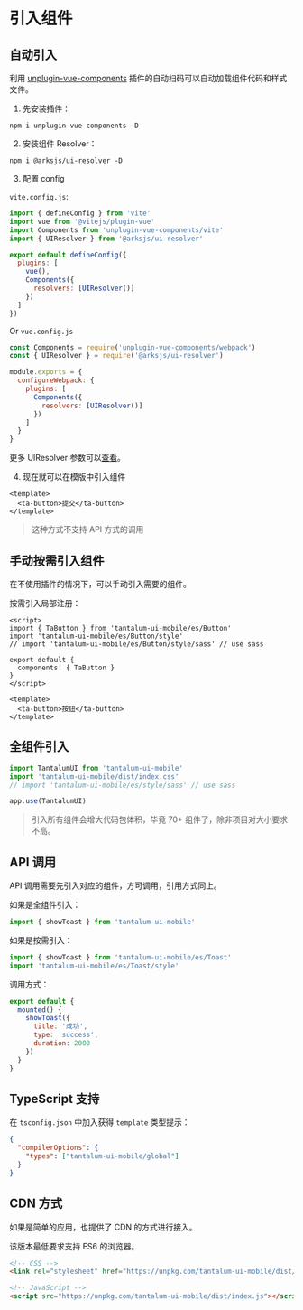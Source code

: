 # 引入组件

## 自动引入

利用 [unplugin-vue-components](https://github.com/antfu/unplugin-vue-components) 插件的自动扫码可以自动加载组件代码和样式文件。

1. 先安装插件：

```Shell
npm i unplugin-vue-components -D
```

2. 安装组件 Resolver：

```Shell
npm i @arksjs/ui-resolver -D
```

3. 配置 config

`vite.config.js`:

```JavaScript
import { defineConfig } from 'vite'
import vue from '@vitejs/plugin-vue'
import Components from 'unplugin-vue-components/vite'
import { UIResolver } from '@arksjs/ui-resolver'

export default defineConfig({
  plugins: [
    vue(),
    Components({
      resolvers: [UIResolver()]
    })
  ]
})
```

Or `vue.config.js`

```JavaScript
const Components = require('unplugin-vue-components/webpack')
const { UIResolver } = require('@arksjs/ui-resolver')

module.exports = {
  configureWebpack: {
    plugins: [
      Components({
        resolvers: [UIResolver()]
      })
    ]
  }
}
```

更多 UIResolver 参数可以[查看](https://github.com/arksjs/tantalum-ui-mobile/tree/main/packages/tantalum-ui-mobile-resolver)。

4. 现在就可以在模版中引入组件

```Vue
<template>
  <ta-button>提交</ta-button>
</template>
```

> 这种方式不支持 API 方式的调用

## 手动按需引入组件

在不使用插件的情况下，可以手动引入需要的组件。

按需引入局部注册：

```Vue
<script>
import { TaButton } from 'tantalum-ui-mobile/es/Button'
import 'tantalum-ui-mobile/es/Button/style'
// import 'tantalum-ui-mobile/es/Button/style/sass' // use sass

export default {
  components: { TaButton }
}
</script>

<template>
  <ta-button>按钮</ta-button>
</template>
```

## 全组件引入

```JavaScript
import TantalumUI from 'tantalum-ui-mobile'
import 'tantalum-ui-mobile/dist/index.css'
// import 'tantalum-ui-mobile/es/style/sass' // use sass

app.use(TantalumUI)
```

> 引入所有组件会增大代码包体积，毕竟 70+ 组件了，除非项目对大小要求不高。

## API 调用

API 调用需要先引入对应的组件，方可调用，引用方式同上。

如果是全组件引入：

```JavaScript
import { showToast } from 'tantalum-ui-mobile'
```

如果是按需引入：

```JavaScript
import { showToast } from 'tantalum-ui-mobile/es/Toast'
import 'tantalum-ui-mobile/es/Toast/style'
```

调用方式：

```JavaScript
export default {
  mounted() {
    showToast({
      title: '成功',
      type: 'success',
      duration: 2000
    })
  }
}
```

## TypeScript 支持

在 `tsconfig.json` 中加入获得 `template` 类型提示：

```JSON
{
  "compilerOptions": {
    "types": ["tantalum-ui-mobile/global"]
  }
}
```

## CDN 方式

如果是简单的应用，也提供了 CDN 的方式进行接入。

该版本最低要求支持 ES6 的浏览器。

```HTML
<!-- CSS -->
<link rel="stylesheet" href="https://unpkg.com/tantalum-ui-mobile/dist/index.css" />

<!-- JavaScript -->
<script src="https://unpkg.com/tantalum-ui-mobile/dist/index.js"></script>
```
